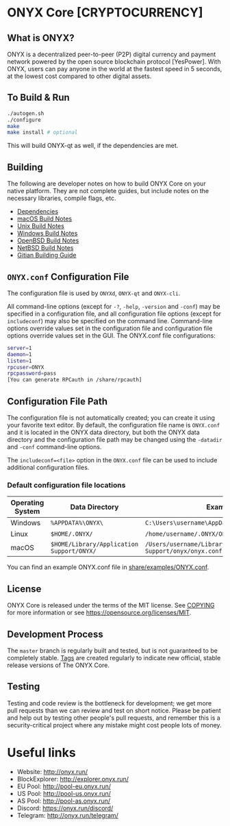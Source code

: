 

ONYX Core [CRYPTOCURRENCY]
=====================================

What is ONYX?
----------------

ONYX is a decentralized peer-to-peer (P2P) digital currency and payment network powered by the open source blockchain protocol [YesPower]. With ONYX, users can pay anyone in the world at the fastest speed in 5 seconds, at the lowest cost compared to other digital assets.

To Build & Run
---------------------

```bash
./autogen.sh
./configure 
make
make install # optional
```

This will build ONYX-qt as well, if the dependencies are met.

Building
---------------------
The following are developer notes on how to build ONYX Core on your native platform. They are not complete guides, but include notes on the necessary libraries, compile flags, etc.

- [Dependencies](doc/dependencies.md)
- [macOS Build Notes](doc/build-osx.md)
- [Unix Build Notes](doc/build-unix.md)
- [Windows Build Notes](doc/build-windows.md)
- [OpenBSD Build Notes](doc/build-openbsd.md)
- [NetBSD Build Notes](doc/build-netbsd.md)
- [Gitian Building Guide](doc/gitian-building.md)

 `ONYX.conf` Configuration File
 ---------------------
The configuration file is used by `ONYXd`, `ONYX-qt` and `ONYX-cli`.

All command-line options (except for `-?`, `-help`, `-version` and `-conf`) may be specified in a configuration file, and all configuration file options (except for `includeconf`) may also be specified on the command line. Command-line options override values set in the configuration file and configuration file options override values set in the GUI.
The ONYX.conf file configurations:
```bash
server=1
daemon=1
listen=1
rpcuser=ONYX
rpcpassword=pass
[You can generate RPCauth in /share/rpcauth]
```

## Configuration File Path

The configuration file is not automatically created; you can create it using your favorite text editor. By default, the configuration file name is `ONYX.conf` and it is located in the ONYX data directory, but both the ONYX data directory and the configuration file path may be changed using the `-datadir` and `-conf` command-line options.

The `includeconf=<file>` option in the `ONYX.conf` file can be used to include additional configuration files.

### Default configuration file locations

Operating System | Data Directory | Example Path
-- | -- | --
Windows | `%APPDATA%\ONYX\` | `C:\Users\username\AppData\Roaming\ONYX\ONYX.conf`
Linux | `$HOME/.ONYX/` | `/home/username/.ONYX/ONYX.conf`
macOS | `$HOME/Library/Application Support/ONYX/` | `/Users/username/Library/Application Support/onyx/onyx.conf`

You can find an example ONYX.conf file in [share/examples/ONYX.conf](/share/examples/onyx.conf).

License
-------

ONYX Core is released under the terms of the MIT license. See [COPYING](COPYING) for more
information or see https://opensource.org/licenses/MIT.

Development Process
-------------------

The `master` branch is regularly built and tested, but is not guaranteed to be
completely stable. [Tags](https://github.com/ONYXcore/ONYX/tags) are created
regularly to indicate new official, stable release versions of The ONYX Core.

Testing
-------

Testing and code review is the bottleneck for development; we get more pull
requests than we can review and test on short notice. Please be patient and help out by testing
other people's pull requests, and remember this is a security-critical project where any mistake might cost people
lots of money.


Useful links
============

* Website:        http://onyx.run/
* BlockExplorer:  http://explorer.onyx.run/
* EU Pool:        http://pool-eu.onyx.run/
* US Pool:        http://pool-us.onyx.run/
* AS Pool:        http://pool-as.onyx.run/
* Discord:        https://onyx.run/discord/
* Telegram:       http://onyx.run/telegram/


